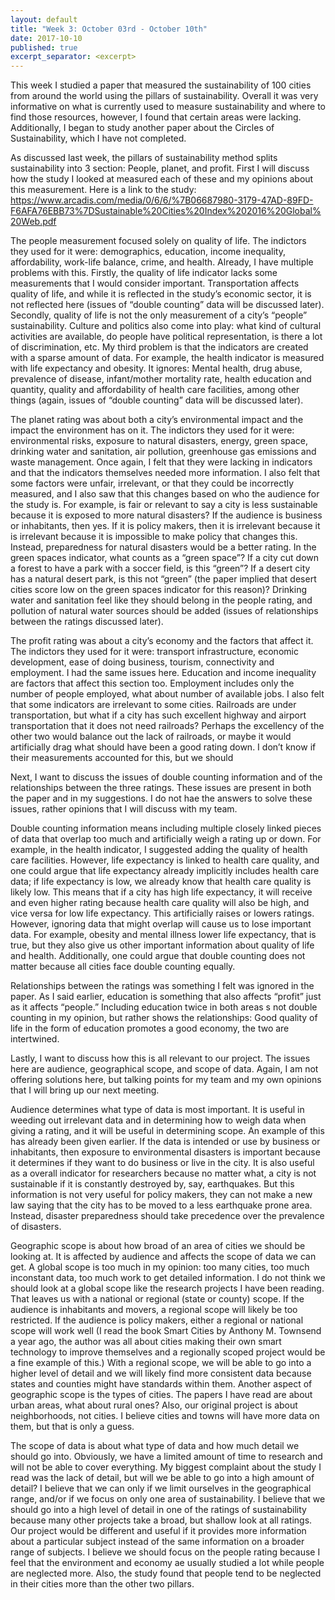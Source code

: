 ```yaml
---
layout: default
title: "Week 3: October 03rd - October 10th"
date: 2017-10-10
published: true
excerpt_separator: <excerpt>
---
```

This week I studied a paper that measured the sustainability of 100 cities from around the world using the pillars of sustainability. Overall it was very informative on what is currently used to measure sustainability and where to find those resources, however, I found that certain areas were lacking. Additionally, I began to study another paper about the Circles of Sustainability, which I have not completed.<excerpt>

As discussed last week, the pillars of sustainability method splits sustainability into 3 section: People, planet, and profit. First I will discuss how the study I looked at measured each of these and my opinions about this measurement. Here is a link to the study: https://www.arcadis.com/media/0/6/6/%7B06687980-3179-47AD-89FD-F6AFA76EBB73%7DSustainable%20Cities%20Index%202016%20Global%20Web.pdf

The people measurement focused solely on quality of life. The indictors they used for it were: demographics, education, income inequality, affordability, work-life balance, crime, and health. Already, I have multiple problems with this. Firstly, the quality of life indicator lacks some measurements that I would consider important. Transportation affects quality of life, and while it is reflected in the study’s economic sector, it is not reflected here (issues of “double counting” data will be discussed later). Secondly, quality of life is not the only measurement of a city’s “people” sustainability. Culture and politics also come into play: what kind of cultural activities are available, do people have political representation, is there a lot of discrimination, etc. My third problem is that the indicators are created with a sparse amount of data. For example, the health indicator is measured with life expectancy and obesity. It ignores: Mental health, drug abuse, prevalence of disease, infant/mother mortality rate, health education and quantity, quality and affordability of health care facilities, among other things (again, issues of “double counting” data will be discussed later).

The planet rating was about both a city’s environmental impact and the impact the environment has on it. The indictors they used for it were: environmental risks, exposure to natural disasters, energy, green space, drinking water and sanitation, air pollution, greenhouse gas emissions and waste management. Once again, I felt that they were lacking in indicators and that the indicators themselves needed more information. I also felt that some factors were unfair, irrelevant, or that they could be incorrectly measured, and I also saw that this changes based on who the audience for the study is. For example, is fair or relevant to say a city is less sustainable because it is exposed to more natural disasters? If the audience is business or inhabitants, then yes. If it is policy makers, then it is irrelevant because it is irrelevant because it is impossible to make policy that changes this. Instead, preparedness for natural disasters would be a better rating. In the green spaces indicator, what counts as a “green space”? If a city cut down a forest to have a park with a soccer field, is this “green”? If a desert city has a natural desert park, is this not “green” (the paper implied that desert cities score low on the green spaces indicator for this reason)? Drinking water and sanitation feel like they should belong in the people rating, and pollution of natural water sources should be added (issues of relationships between the ratings discussed later).

The profit rating was about a city’s economy and the factors that affect it. The indictors they used for it were: transport infrastructure, economic development, ease of doing business, tourism, connectivity and employment. I had the same issues here. Education and income inequality are factors that affect this section too. Employment includes only the number of people employed, what about number of available jobs. I also felt that some indicators are irrelevant to some cities. Railroads are under transportation, but what if a city has such excellent highway and airport transportation that it does not need railroads? Perhaps the excellency of the other two would balance out the lack of railroads, or maybe it would artificially drag what should have been a good rating down. I don’t know if their measurements accounted for this, but we should

Next, I want to discuss the issues of double counting information and of the relationships between the three ratings. These issues are present in both the paper and in my suggestions. I do not hae the answers to solve these issues, rather opinions that I will discuss with my team.

Double counting information means including multiple closely linked pieces of data that overlap too much and artificially weigh a rating up or down. For example, in the health indicator, I suggested adding the quality of health care facilities. However, life expectancy is linked to health care quality, and one could argue that life expectancy already implicitly includes health care data; if life expectancy is low, we already know that health care quality is likely low. This means that if a city has high life expectancy, it will receive and even higher rating because health care quality will also be high, and vice versa for low life expectancy. This artificially raises or lowers ratings. However, ignoring data that might overlap will cause us to lose important data. For example, obesity and mental illness lower life expectancy, that is true, but they also give us other important information about quality of life and health. Additionally, one could argue that double counting does not matter because all cities face double counting equally.

Relationships between the ratings was something I felt was ignored in the paper. As I said earlier, education is something that also affects “profit” just as it affects “people.” Including education twice in both areas s not double counting in my opinion, but rather shows the relationships: Good quality of life in the form of education promotes a good economy, the two are intertwined.

Lastly, I want to discuss how this is all relevant to our project. The issues here are audience, geographical scope, and scope of data. Again, I am not offering solutions here, but talking points for my team and my own opinions that I will bring up our next meeting.

Audience determines what type of data is most important. It is useful in weeding out irrelevant data and in determining how to weigh data when giving a rating, and it will be useful in determining scope. An example of this has already been given earlier. If the data is intended or use by business or inhabitants, then exposure to environmental disasters is important because it determines if they want to do business or live in the city. It is also useful as a overall indicator for researchers because no matter what, a city is not sustainable if it is constantly destroyed by, say, earthquakes. But this information is not very useful for policy makers, they can not make a new law saying that the city has to be moved to a less earthquake prone area. Instead, disaster preparedness should take precedence over the prevalence of disasters.

Geographic scope is about how broad of an area of cities we should be looking at. It is affected by audience and affects the scope of data we can get. A global scope is too much in my opinion: too many cities, too much inconstant data, too much work to get detailed information. I do not think we should look at a global scope like the research projects I have been reading. That leaves us with a national or regional (state or county) scope. If the audience is inhabitants and movers, a regional scope will likely be too restricted. If the audience is policy makers, either a regional or national scope will work well (I read the book Smart Cities by Anthony M. Townsend a year ago, the author was all about cities making their own smart technology to improve themselves and a regionally scoped project would be a fine example of this.) With a regional scope, we will be able to go into a higher level of detail and we will likely find more consistent data because states and counties might have standards within them. Another aspect of geographic scope is the types of cities. The papers I have read are about urban areas, what about rural ones? Also, our original project is about neighborhoods, not cities. I believe cities and towns will have more data on them, but that is only a guess.

The scope of data is about what type of data and how much detail we should go into. Obviously, we have a limited amount of time to research and will not be able to cover everything. My biggest complaint about the study I read was the lack of detail, but will we be able to go into a high amount of detail? I believe that we can only if we limit ourselves in the geographical range, and/or if we focus on only one area of sustainability. I believe that we should go into a high level of detail in one of the ratings of sustainability because many other projects take a broad, but shallow look at all ratings. Our project would be different and useful if it provides more information about a particular subject instead of the same information on a broader range of subjects. I believe we should focus on the people rating because I feel that the environment and economy ae usually studied a lot while people are neglected more. Also, the study found that people tend to be neglected in their cities more than the other two pillars.
